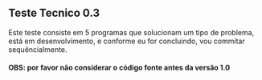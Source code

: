 ## Teste Tecnico 0.3

Este teste consiste em 5 programas que solucionam um tipo de problema, está em desenvolvimento, e conforme eu for concluindo, vou commitar sequêncialmente.

#### OBS: por favor não considerar o código fonte antes da versão 1.0
